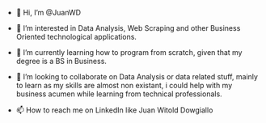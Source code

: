 - 👋 Hi, I’m @JuanWD

- 👀 I’m interested in Data Analysis, Web Scraping and other Business Oriented technological applications. 

- 🌱 I’m currently learning how to program from scratch, given that my degree is a BS in Business. 

- 💞️ I’m looking to collaborate on Data Analysis or data related stuff, mainly to learn as my skills are almost non existant, i could help with my business acumen while learning from technical professionals. 

- 📫 How to reach me on LinkedIn like Juan Witold Dowgiallo

<!---
JuanWD/JuanWD is a ✨ special ✨ repository because its `README.md` (this file) appears on your GitHub profile.
You can click the Preview link to take a look at your changes.
--->
